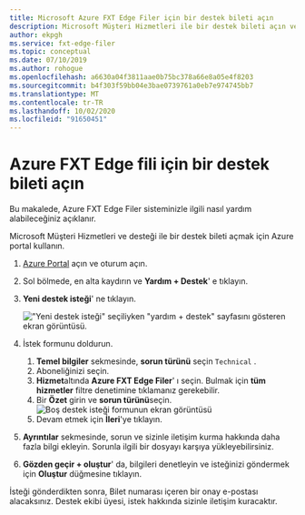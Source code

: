```yaml
---
title: Microsoft Azure FXT Edge Filer için bir destek bileti açın
description: Microsoft Müşteri Hizmetleri ile bir destek bileti açın ve Azure FXT Edge Filer sisteminizle ilgili yardım için desteğe başvurun.
author: ekpgh
ms.service: fxt-edge-filer
ms.topic: conceptual
ms.date: 07/10/2019
ms.author: rohogue
ms.openlocfilehash: a6630a04f3811aae0b75bc378a66e8a05e4f8203
ms.sourcegitcommit: b4f303f59bb04e3bae0739761a0eb7e974745bb7
ms.translationtype: MT
ms.contentlocale: tr-TR
ms.lasthandoff: 10/02/2020
ms.locfileid: "91650451"
---
```

# <a name="open-a-support-ticket-for-the-azure-fxt-edge-filer"></a>Azure FXT Edge fili için bir destek bileti açın

Bu makalede, Azure FXT Edge Filer sisteminizle ilgili nasıl yardım alabileceğiniz açıklanır.

Microsoft Müşteri Hizmetleri ve desteği ile bir destek bileti açmak için Azure portal kullanın.

1. [Azure Portal](https://portal.azure.com/) açın ve oturum açın.
1. Sol bölmede, en alta kaydırın ve **Yardım + Destek**' e tıklayın.
1. **Yeni destek isteği**' ne tıklayın. 

   !["Yeni destek isteği" seçiliyken "yardım + destek" sayfasını gösteren ekran görüntüsü.](media/fxt-support-blank.png)

1. İstek formunu doldurun.  
    1. **Temel bilgiler** sekmesinde, **sorun türünü** seçin ``Technical`` . 
    1. Aboneliğinizi seçin. 
    1. **Hizmet**altında **Azure FXT Edge Filer**' ı seçin. Bulmak için **tüm hizmetler** filtre denetimine tıklamanız gerekebilir. 
    1. Bir **Özet** girin ve **sorun türünü**seçin. 
    ![Boş destek isteği formunun ekran görüntüsü](media/fxt-support-populated.png) 
    1. Devam etmek için **İleri**'ye tıklayın. 
1. **Ayrıntılar** sekmesinde, sorun ve sizinle iletişim kurma hakkında daha fazla bilgi ekleyin. Sorunla ilgili bir dosyayı karşıya yükleyebilirsiniz. 
1. **Gözden geçir + oluştur**' da, bilgileri denetleyin ve isteğinizi göndermek için **Oluştur** düğmesine tıklayın.

İsteği gönderdikten sonra, Bilet numarası içeren bir onay e-postası alacaksınız. Destek ekibi üyesi, istek hakkında sizinle iletişim kuracaktır.
